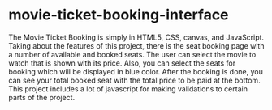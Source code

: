 # movie-ticket-booking-interface
The Movie Ticket Booking is simply in HTML5, CSS, canvas, and JavaScript. Taking about the features of this project, there is the seat booking page with a number of available and booked seats. The user can select the movie to watch that is shown with its price. Also, you can select the seats for booking which will be displayed in blue color. After the booking is done, you can see your total booked seat with the total price to be paid at the bottom.
This project includes a lot of javascript for making validations to certain parts of the project.
